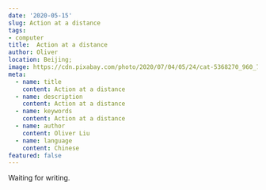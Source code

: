 ```yaml
---
date: '2020-05-15'
slug: Action at a distance
tags:
- computer
title:  Action at a distance
author: Oliver
location: Beijing;
image: https://cdn.pixabay.com/photo/2020/07/04/05/24/cat-5368270_960_720.jpg
meta:
  - name: title
    content: Action at a distance
  - name: description
    content: Action at a distance
  - name: keywords
    content: Action at a distance
  - name: author
    content: Oliver Liu
  - name: language
    content: Chinese
featured: false
---
```


Waiting for writing.
